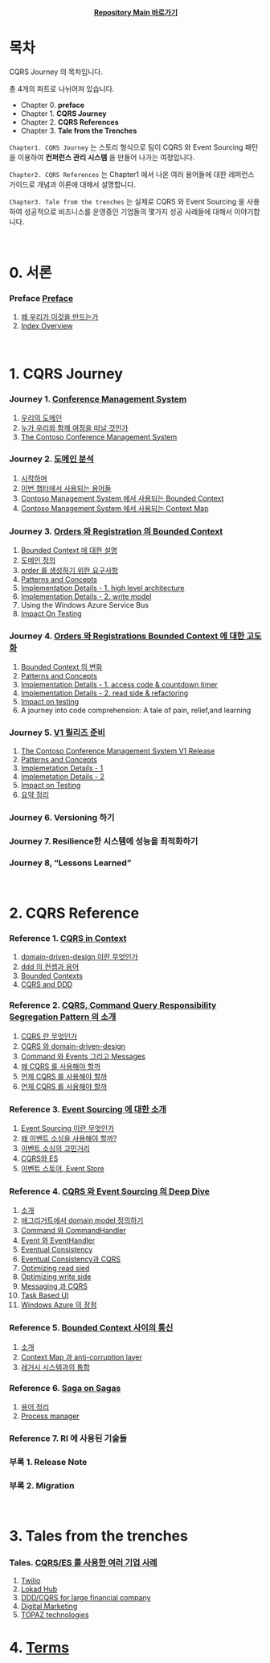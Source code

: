 <div align="center">

#### [Repository Main 바로가기](https://github.com/dhslrl321/cqrs-journey-guide-korean/)

</div>

# 목차

CQRS Journey 의 목차입니다.

총 4개의 파트로 나뉘어져 있습니다.

- Chapter 0. **preface**
- Chapter 1. **CQRS Journey**
- Chapter 2. **CQRS References**
- Chapter 3. **Tale from the Trenches**

`Chapter1. CQRS Journey` 는 스토리 형식으로 팀이 CQRS 와 Event Sourcing 패턴을 이용하여 **컨퍼런스 관리 시스템** 을 만들어 나가는 여정입니다.

`Chapter2. CQRS References` 는 Chapter1 에서 나온 여러 용어들에 대한 레퍼런스 가이드로 개념과 이론에 대해서 설명합니다.

`Chapter3. Tale from the trenches` 는 실제로 CQRS 와 Event Sourcing 을 사용하여 성공적으로 비즈니스를 운영중인 기업들의 몇가지 성공 사례들에 대해서 이야기합니다.

<br />

# 0. 서론

### **Preface** [Preface](https://github.com/dhslrl321/cqrs-journey-guide-korean/tree/master/part00-preface)

1. [왜 우리가 이것을 만드는가](https://github.com/dhslrl321/cqrs-journey-guide-korean/blob/master/part00-preface/01.왜%20우리는%20이것을%20만들게%20되었는가.md)
2. [Index Overview](https://github.com/dhslrl321/cqrs-journey-guide-korean/blob/master/part00-preface/02.Index%20Overview.md)

<br />

# 1. CQRS Journey

### **Journey 1.** [Conference Management System](https://github.com/dhslrl321/cqrs-journey-guide-korean/tree/master/part01-journey/journey01)

1. [우리의 도메인](https://github.com/dhslrl321/cqrs-journey-guide-korean/blob/master/part01-journey/journey01/01.우리의%20도메인.md)
2. [누가 우리와 함께 여정을 떠날 것인가](https://github.com/dhslrl321/cqrs-journey-guide-korean/blob/master/part01-journey/journey01/02.누가%20우리와%20함께%20여정을%20떠날%20것인가.md)
3. [The Contoso Conference Management System](https://github.com/dhslrl321/cqrs-journey-guide-korean/blob/master/part01-journey/journey01/03.The%20Contoso%20Conference%20Management%20System.md)

### **Journey 2.** [도메인 분석](https://github.com/dhslrl321/cqrs-journey-guide-korean/tree/master/part01-journey/journey02)

1. [시작하며](https://github.com/dhslrl321/cqrs-journey-guide-korean/blob/master/part01-journey/journey02/00.%20시작하며.md)
2. [이번 챕터에서 사용되는 용어들](https://github.com/dhslrl321/cqrs-journey-guide-korean/blob/master/part01-journey/journey02/01.%20이번%20챕터에서%20사용되는%20정의들.md)
3. [Contoso Management System 에서 사용되는 Bounded Context](https://github.com/dhslrl321/cqrs-journey-guide-korean/blob/master/part01-journey/journey02/02.%20Contoso%20에서%20사용되는%20Bounded%20Context.md)
4. [Contoso Management System 에서 사용되는 Context Map](https://github.com/dhslrl321/cqrs-journey-guide-korean/blob/master/part01-journey/journey02/03.%20Context%20Map.md)

### **Journey 3.** [Orders 와 Registration 의 Bounded Context](https://github.com/dhslrl321/cqrs-journey-guide-korean/tree/master/part01-journey/journey03)

1. [Bounded Context 에 대한 설명](https://github.com/dhslrl321/cqrs-journey-guide-korean/blob/master/part01-journey/journey03/01.%20Bounded%20Context%20에%20대한%20설명.md)
2. [도메인 정의](https://github.com/dhslrl321/cqrs-journey-guide-korean/blob/master/part01-journey/journey03/02.%20도메인%20정의.md)
3. [order 를 생성하기 위한 요구사항](https://github.com/dhslrl321/cqrs-journey-guide-korean/blob/master/part01-journey/journey03/03.%20order%20을%20생성하기%20위한%20요구사항.md)
4. [Patterns and Concepts](https://github.com/dhslrl321/cqrs-journey-guide-korean/blob/master/part01-journey/journey03/04.%20구현을%20위한%20다양한%20접근법.md)
5. [Implementation Details - 1. high level architecture](https://github.com/dhslrl321/cqrs-journey-guide-korean/blob/master/part01-journey/journey03/05.%20구현%20-%20high%20level%20architecture.md)
6. [Implementation Details - 2. write model](https://github.com/dhslrl321/cqrs-journey-guide-korean/blob/master/part01-journey/journey03/06.%20구현%20-%20write%20model.md)
7. Using the Windows Azure Service Bus
8. [Impact On Testing](https://github.com/dhslrl321/cqrs-journey-guide-korean/blob/master/part01-journey/journey03/08.%20테스트에%20미치는%20영향.md)

### **Journey 4.** [Orders 와 Registrations Bounded Context 에 대한 고도화](https://github.com/dhslrl321/cqrs-journey-guide-korean/tree/master/part01-journey/journey04)

1. [Bounded Context 의 변화](https://github.com/dhslrl321/cqrs-journey-guide-korean/blob/master/part01-journey/journey04/01.%20Bounded%20Context%20의%20변화.md)
2. [Patterns and Concepts](https://github.com/dhslrl321/cqrs-journey-guide-korean/blob/master/part01-journey/journey04/02.%20Patterns%20and%20Concepts.md)
3. [Implementation Details - 1. access code & countdown timer](https://github.com/dhslrl321/cqrs-journey-guide-korean/blob/master/part01-journey/journey04/03.%20Implementation%20details%20-%201.md)
4. [Implementation Details - 2. read side & refactoring](https://github.com/dhslrl321/cqrs-journey-guide-korean/blob/master/part01-journey/journey04/04.%20Implementation%20details%20-%202.md)
5. [Impact on testing](https://github.com/dhslrl321/cqrs-journey-guide-korean/blob/master/part01-journey/journey04/05.%20Impact%20on%20Testing.md)
6. A journey into code comprehension: A tale of pain, relief,and learning

### **Journey 5.** [V1 릴리즈 준비](https://github.com/dhslrl321/cqrs-journey-guide-korean/tree/master/part01-journey/journey05)

1. [The Contoso Conference Management System V1 Release](https://github.com/dhslrl321/cqrs-journey-guide-korean/blob/master/part01-journey/journey05/01.%20The%20Contoso%20Conference%20Management%20System%20V1%20Release.md)
2. [Patterns and Concepts](https://github.com/dhslrl321/cqrs-journey-guide-korean/blob/master/part01-journey/journey05/02.%20Patterns%20and%20Concepts.md)
3. [Implemetation Details - 1](https://github.com/dhslrl321/cqrs-journey-guide-korean/blob/master/part01-journey/journey05/03.%20Implementation%20details%20-%201.md)
4. [Implemetation Details - 2](https://github.com/dhslrl321/cqrs-journey-guide-korean/blob/master/part01-journey/journey05/04.%20Implementation%20details%20-%202.md)
5. [Impact on Testing](https://github.com/dhslrl321/cqrs-journey-guide-korean/blob/master/part01-journey/journey05/05.%20Impact%20on%20Testing.md)
6. [요약 정리](https://github.com/dhslrl321/cqrs-journey-guide-korean/blob/master/part01-journey/journey05/06.%20Summary.md)

### **Journey 6.** Versioning 하기

### **Journey 7.** Resilience한 시스템에 성능을 최적화하기

### **Journey 8,** “Lessons Learned”

<br />

# 2. CQRS Reference

### **Reference 1.** [CQRS in Context](https://github.com/dhslrl321/cqrs-journey-guide-korean/tree/master/part02-references/reference01)

1. [domain-driven-design 이란 무엇인가](https://github.com/dhslrl321/cqrs-journey-guide-korean/blob/master/part02-references/reference01/01.%20domain-driven-design%20이란%20무엇인가.md)
2. [ddd 의 컨셉과 용어](https://github.com/dhslrl321/cqrs-journey-guide-korean/blob/master/part02-references/reference01/02.%20ddd%20의%20컨셉과%20용어%20.md)
3. [Bounded Contexts](https://github.com/dhslrl321/cqrs-journey-guide-korean/blob/master/part02-references/reference01/03.%20Bounded%20Contexts.md)
4. [CQRS and DDD](https://github.com/dhslrl321/cqrs-journey-guide-korean/blob/master/part02-references/reference01/04.%20CQRS%20and%20DDD.md)

### **Reference 2.** [CQRS, Command Query Responsibility Segregation Pattern 의 소개](https://github.com/dhslrl321/cqrs-journey-guide-korean/tree/master/part02-references/reference02)

1. [CQRS 란 무엇인가](https://github.com/dhslrl321/cqrs-journey-guide-korean/blob/master/part02-references/reference02/01.%20CQRS%20가%20무엇인가.md)
2. [CQRS 와 domain-driven-design](https://github.com/dhslrl321/cqrs-journey-guide-korean/blob/master/part02-references/reference02/02.%20CQRS%20와%20domain-driven-design.md)
3. [Command 와 Events 그리고 Messages](https://github.com/dhslrl321/cqrs-journey-guide-korean/blob/master/part02-references/reference02/03.%20command%20와%20events%20그리고%20messages.md)
4. [왜 CQRS 를 사용해야 할까](https://github.com/dhslrl321/cqrs-journey-guide-korean/blob/master/part02-references/reference02/04.%20왜%20CQRS%20를%20사용해야%20할까.md)
5. [언제 CQRS 를 사용해야 할까](https://github.com/dhslrl321/cqrs-journey-guide-korean/blob/master/part02-references/reference02/05.%20언제%20CQRS%20를%20사용해야할까.md)
6. [언제 CQRS 를 사용해야 할까](https://github.com/dhslrl321/cqrs-journey-guide-korean/blob/master/part02-references/reference02/06.%20언제%20CQRS%20를%20사용하지%20말아야%20할까.md)

### **Reference 3.** [Event Sourcing 에 대한 소개](https://github.com/dhslrl321/cqrs-journey-guide-korean/tree/master/part02-references/reference03)

1. [Event Sourcing 이란 무엇인가](https://github.com/dhslrl321/cqrs-journey-guide-korean/blob/master/part02-references/reference03/01.%20Event%20Sourcing%20이란%20무엇인가.md)
2. [왜 이벤트 소싱을 사용해야 할까?](https://github.com/dhslrl321/cqrs-journey-guide-korean/blob/master/part02-references/reference03/02.%20Why%20should%20I%20use%20event%20sourcing.md)
3. [이벤트 소싱의 고민거리](https://github.com/dhslrl321/cqrs-journey-guide-korean/blob/master/part02-references/reference03/03.%20Event%20Sourcing%20concerns.md)
4. [CQRS와 ES](https://github.com/dhslrl321/cqrs-journey-guide-korean/blob/master/part02-references/reference03/04.%20CQRS%20%EC%99%80%20ES.md)
5. [이벤트 스토어, Event Store](https://github.com/dhslrl321/cqrs-journey-guide-korean/blob/master/part02-references/reference03/05.%20Event%20Store.md)

### **Reference 4.** [CQRS 와 Event Sourcing 의 Deep Dive](https://github.com/dhslrl321/cqrs-journey-guide-korean/tree/master/part02-references/reference04)

1. [소개](https://github.com/dhslrl321/cqrs-journey-guide-korean/blob/master/part02-references/reference04/01.%20Introduction.md)
2. [애그리거트에서 domain model 정의하기](https://github.com/dhslrl321/cqrs-journey-guide-korean/blob/master/part02-references/reference04/02.%20defining%20aggregates%20in%20the%20domain%20model.md)
3. [Command 와 CommandHandler](https://github.com/dhslrl321/cqrs-journey-guide-korean/blob/master/part02-references/reference04/03.%20Command%20와%20command%20handlers.md)
4. [Event 와 EventHandler](https://github.com/dhslrl321/cqrs-journey-guide-korean/blob/master/part02-references/reference04/04.%20Event%20와%20Event%20handlers.md)
5. [Eventual Consistency](https://github.com/dhslrl321/cqrs-journey-guide-korean/blob/master/part02-references/reference04/05.%20Eventual%20Consistency.md)
6. [Eventual Consistency과 CQRS](https://github.com/dhslrl321/cqrs-journey-guide-korean/blob/master/part02-references/reference04/06.%20최종적%20일관성과%20CQRS.md)
7. [Optimizing read sied](https://github.com/dhslrl321/cqrs-journey-guide-korean/blob/master/part02-references/reference04/07.%20Optimizing%20the%20read-side.md)
8. [Optimizing write side](https://github.com/dhslrl321/cqrs-journey-guide-korean/blob/master/part02-references/reference04/08.%20Optimizing%20the%20write%20side.md)
9. [Messaging 과 CQRS](https://github.com/dhslrl321/cqrs-journey-guide-korean/blob/master/part02-references/reference04/09.%20Messaging%20과%20CQRS.md)
10. [Task Based UI](https://github.com/dhslrl321/cqrs-journey-guide-korean/blob/master/part02-references/reference04/10.%20Task%20Based%20UI.md)
11. [Windows Azure 의 장점](https://github.com/dhslrl321/cqrs-journey-guide-korean/blob/master/part02-references/reference04/11.%20Windows%20Azure%20의%20장점.md)

### **Reference 5.** [Bounded Context 사이의 통신](https://github.com/dhslrl321/cqrs-journey-guide-korean/tree/master/part02-references/reference05)

1. [소개](https://github.com/dhslrl321/cqrs-journey-guide-korean/blob/master/part02-references/reference05/01.%20Introduction.md)
2. [Context Map 과 anti-corruption layer](https://github.com/dhslrl321/cqrs-journey-guide-korean/blob/master/part02-references/reference05/02.%20Context%20Map%20과%20anti-corruption%20layer.md)
3. [레거시 시스템과의 통합](https://github.com/dhslrl321/cqrs-journey-guide-korean/blob/master/part02-references/reference05/03.%20레거시%20시스템과의%20통합.md)

### **Reference 6.** [Saga on Sagas](https://github.com/dhslrl321/cqrs-journey-guide-korean/tree/master/part02-references/reference06)

1. [용어 정리](https://github.com/dhslrl321/cqrs-journey-guide-korean/blob/master/part02-references/reference06/01.%20용어%20정리.md)
2. [Process manager](https://github.com/dhslrl321/cqrs-journey-guide-korean/blob/master/part02-references/reference06/02.%20Process%20manager.md)

### **Reference 7.** RI 에 사용된 기술들

### **부록 1.** Release Note

### **부록 2.** Migration

<br />

# 3. Tales from the trenches

### Tales. [CQRS/ES 를 사용한 여러 기업 사례](https://github.com/dhslrl321/cqrs-journey-guide-korean/tree/master/part03-tale)

1. [Twilio](https://github.com/dhslrl321/cqrs-journey-guide-korean/blob/master/part03-tale/01.%20twilio.md)
2. [Lokad Hub](https://github.com/dhslrl321/cqrs-journey-guide-korean/blob/master/part03-tale/02.%20lokad%20hub.md)
3. [DDD/CQRS for large financial company](https://github.com/dhslrl321/cqrs-journey-guide-korean/blob/master/part03-tale/03.%20ddd%20cqrs%20for%20large%20financial%20company.md)
4. [Digital Marketing](https://github.com/dhslrl321/cqrs-journey-guide-korean/blob/master/part03-tale/04.%20digital%20marketing.md)
5. [TOPAZ technologies](https://github.com/dhslrl321/cqrs-journey-guide-korean/blob/master/part03-tale/05.%20TOPAZ%20technologies.md)

# 4. [Terms](https://github.com/dhslrl321/cqrs-journey-guide-korean/tree/master/terms)
